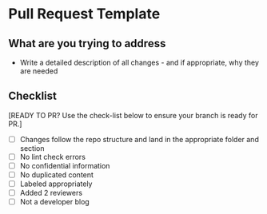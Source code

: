 # Pull Request Template

## What are you trying to address

- Write a detailed description of all changes - and if appropriate, why they are needed


## Checklist

[READY TO PR? Use the check-list below to ensure your branch is ready for PR.]

- [ ] Changes follow the repo structure and land in the appropriate folder and section
- [ ] No lint check errors
- [ ] No confidential information
- [ ] No duplicated content
- [ ] Labeled appropriately
- [ ] Added 2 reviewers
- [ ] Not a developer blog
